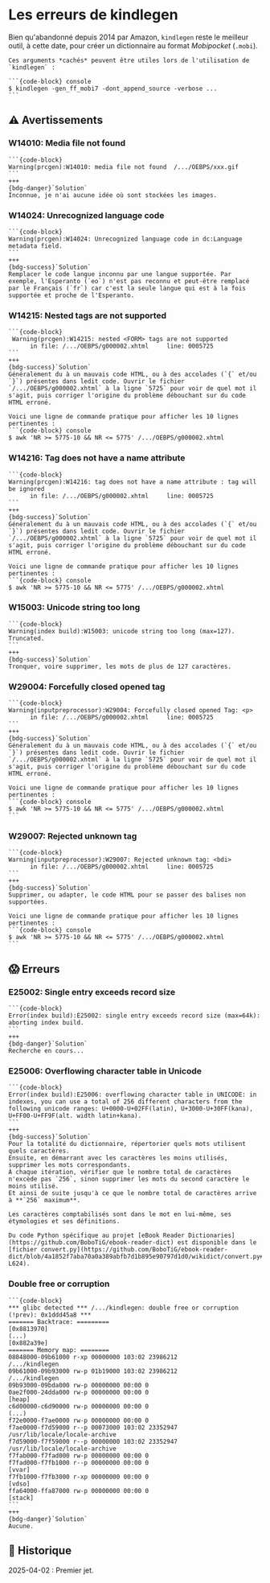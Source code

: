 # Les erreurs de kindlegen

Bien qu'abandonné depuis 2014 par Amazon, `kindlegen` reste le meilleur outil, à cette date, pour créer un dictionnaire au format *Mobipocket* (`.mobi`).

````{hint}
Ces arguments *cachés* peuvent être utiles lors de l'utilisation de `kindlegen` :

```{code-block} console
$ kindlegen -gen_ff_mobi7 -dont_append_source -verbose ...
```
````

## ⚠️ Avertissements

### W14010: Media file not found

````{card} L'image n'est pas trouvée :
```{code-block}
Warning(prcgen):W14010: media file not found  /.../OEBPS/xxx.gif
```
+++
{bdg-danger}`Solution`
Inconnue, je n'ai aucune idée où sont stockées les images.
````

### W14024: Unrecognized language code

````{card} Code langue inconnu :
```{code-block}
Warning(prcgen):W14024: Unrecognized language code in dc:Language metadata field.
```
+++
{bdg-success}`Solution`
Remplacer le code langue inconnu par une langue supportée. Par exemple, l'Esperanto (`eo`) n'est pas reconnu et peut-être remplacé par le Français (`fr`) car c'est la seule langue qui est à la fois supportée et proche de l'Esperanto.
````

### W14215: Nested tags are not supported

````{card} L'imbrication des balises HTML n'est pas supportée :
```{code-block}
 Warning(prcgen):W14215: nested <FORM> tags are not supported
      in file: /.../OEBPS/g000002.xhtml     line: 0005725
```
+++
{bdg-success}`Solution`
Généralement du à un mauvais code HTML, ou à des accolades (`{` et/ou `}`) présentes dans ledit code. Ouvrir le fichier `/.../OEBPS/g000002.xhtml` à la ligne `5725` pour voir de quel mot il s'agit, puis corriger l'origine du problème débouchant sur du code HTML erroné.

Voici une ligne de commande pratique pour afficher les 10 lignes pertinentes :
```{code-block} console
$ awk 'NR >= 5775-10 && NR <= 5775' /.../OEBPS/g000002.xhtml
````

### W14216: Tag does not have a name attribute

````{card} La balise HTML n'a pas d'attribut :
```{code-block}
Warning(prcgen):W14216: tag does not have a name attribute : tag will be ignored
      in file: /.../OEBPS/g000002.xhtml     line: 0005725
```
+++
{bdg-success}`Solution`
Généralement du à un mauvais code HTML, ou à des accolades (`{` et/ou `}`) présentes dans ledit code. Ouvrir le fichier `/.../OEBPS/g000002.xhtml` à la ligne `5725` pour voir de quel mot il s'agit, puis corriger l'origine du problème débouchant sur du code HTML erroné.

Voici une ligne de commande pratique pour afficher les 10 lignes pertinentes :
```{code-block} console
$ awk 'NR >= 5775-10 && NR <= 5775' /.../OEBPS/g000002.xhtml
````

### W15003: Unicode string too long

````{card} Au moins un mot contient plus de 127 caractères :
```{code-block}
Warning(index build):W15003: unicode string too long (max=127). Truncated.
```
+++
{bdg-success}`Solution`
Tronquer, voire supprimer, les mots de plus de 127 caractères.
````

### W29004: Forcefully closed opened tag

````{card} Fermeture forcée d'une balise HTML :
```{code-block}
Warning(inputpreprocessor):W29004: Forcefully closed opened Tag: <p>
      in file: /.../OEBPS/g000002.xhtml     line: 0005725
```
+++
{bdg-success}`Solution`
Généralement du à un mauvais code HTML, ou à des accolades (`{` et/ou `}`) présentes dans ledit code. Ouvrir le fichier `/.../OEBPS/g000002.xhtml` à la ligne `5725` pour voir de quel mot il s'agit, puis corriger l'origine du problème débouchant sur du code HTML erroné.

Voici une ligne de commande pratique pour afficher les 10 lignes pertinentes :
```{code-block} console
$ awk 'NR >= 5775-10 && NR <= 5775' /.../OEBPS/g000002.xhtml
```
````

### W29007: Rejected unknown tag

````{card} Balaise HTML inconnue :
```{code-block}
Warning(inputpreprocessor):W29007: Rejected unknown tag: <bdi>
      in file: /.../OEBPS/g000002.xhtml     line: 0005725
```
+++
{bdg-success}`Solution`
Supprimer, ou adapter, le code HTML pour se passer des balises non supportées.

Voici une ligne de commande pratique pour afficher les 10 lignes pertinentes :
```{code-block} console
$ awk 'NR >= 5775-10 && NR <= 5775' /.../OEBPS/g000002.xhtml
```
````

## 😱 Erreurs

### E25002: Single entry exceeds record size

````{card} Erreur interne critique :
```{code-block}
Error(index build):E25002: single entry exceeds record size (max=64k): aborting index build.
```
+++
{bdg-danger}`Solution`
Recherche en cours...
````

### E25006: Overflowing character table in Unicode

````{card} Trop de caractères différents sont utilisés :
```{code-block}
Error(index build):E25006: overflowing character table in UNICODE: in indexes, you can use a total of 256 different characters from the following unicode ranges: U+0000-U+02FF(latin), U+3000-U+30FF(kana), U+FF00-U+FF9F(alt. width latin+kana).
```
+++
{bdg-success}`Solution`
Pour la totalité du dictionnaire, répertorier quels mots utilisent quels caractères.
Ensuite, en démarrant avec les caractères les moins utilisés, supprimer les mots correspondants.
À chaque itération, vérifier que le nombre total de caractères n'excède pas `256`, sinon supprimer les mots du second caractère le moins utilisé.
Et ainsi de suite jusqu'à ce que le nombre total de caractères arrive à **`256` maximum**.

Les caractères comptabilisés sont dans le mot en lui-même, ses étymologies et ses définitions.

Du code Python spécifique au projet [eBook Reader Dictionaries](https://github.com/BoboTiG/ebook-reader-dict) est disponible dans le [fichier convert.py](https://github.com/BoboTiG/ebook-reader-dict/blob/4a1852f7aba70a0a389abfb7d1b895e90797d1d0/wikidict/convert.py#L569-L624).
````

### Double free or corruption

````{card} Erreur interne critique :
```{code-block}
*** glibc detected *** /.../kindlegen: double free or corruption (!prev): 0x1ddd45a8 ***
======= Backtrace: =========
[0x8813970]
(...)
[0x882a39e]
======= Memory map: ========
08048000-09b61000 r-xp 00000000 103:02 23986212                          /.../kindlegen
09b61000-09b93000 rw-p 01b19000 103:02 23986212                          /.../kindlegen
09b93000-09bda000 rw-p 00000000 00:00 0 
0ae2f000-24dda000 rw-p 00000000 00:00 0                                  [heap]
c6d00000-c6d90000 rw-p 00000000 00:00 0 
(...)
f72e0000-f7ae0000 rw-p 00000000 00:00 0 
f7ae0000-f7d59000 r--p 00073000 103:02 23352947                          /usr/lib/locale/locale-archive
f7d59000-f7f59000 r--p 00000000 103:02 23352947                          /usr/lib/locale/locale-archive
f7fab000-f7fad000 rw-p 00000000 00:00 0 
f7fad000-f7fb1000 r--p 00000000 00:00 0                                  [vvar]
f7fb1000-f7fb3000 r-xp 00000000 00:00 0                                  [vdso]
ffa64000-ffa87000 rw-p 00000000 00:00 0                                  [stack]
```
+++
{bdg-danger}`Solution`
Aucune.
````

## 📜 Historique

2025-04-02
: Premier jet.
